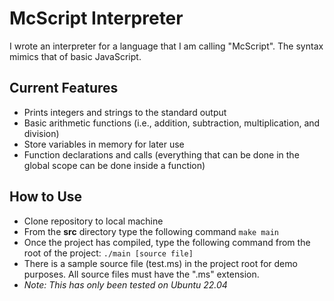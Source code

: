 # McScript Interpreter

I wrote an interpreter for a language that I am calling "McScript". The syntax
mimics that of basic JavaScript.

## Current Features
- Prints integers and strings to the standard output
- Basic arithmetic functions (i.e., addition, subtraction, multiplication, and division)
- Store variables in memory for later use
- Function declarations and calls (everything that can be done in the global scope can be done inside a function)

## How to Use
- Clone repository to local machine
- From the **src** directory type the following command `make main`
- Once the project has compiled, type the following command from the root of the project:
    `./main [source file]`
- There is a sample source file (test.ms) in the project root for demo purposes. All source
    files must have the ".ms" extension.
- *Note: This has only been tested on Ubuntu 22.04*
